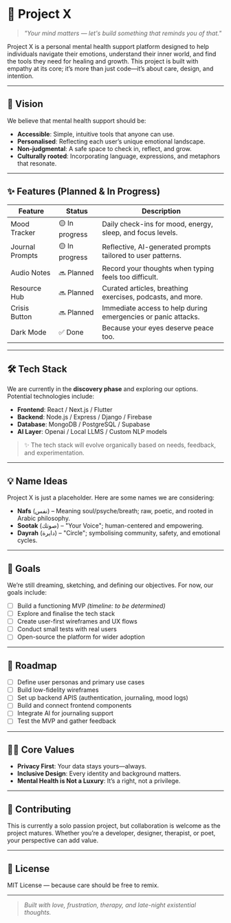 # 🧠 Project X

> *"Your mind matters — let's build something that reminds you of that."*

Project X is a personal mental health support platform designed to help individuals navigate their emotions, understand their inner world, and find the tools they need for healing and growth. This project is built with empathy at its core; it’s more than just code—it’s about care, design, and intention.

---

## 🌱 Vision

We believe that mental health support should be:
- **Accessible**: Simple, intuitive tools that anyone can use.
- **Personalised**: Reflecting each user’s unique emotional landscape.
- **Non-judgmental**: A safe space to check in, reflect, and grow.
- **Culturally rooted**: Incorporating language, expressions, and metaphors that resonate.

---

## ✨ Features (Planned & In Progress)

| Feature           | Status        | Description                                                      |
|-------------------|---------------|------------------------------------------------------------------|
| Mood Tracker       | 🟡 In progress | Daily check-ins for mood, energy, sleep, and focus levels.      |
| Journal Prompts    | 🟡 In progress | Reflective, AI-generated prompts tailored to user patterns.      |
| Audio Notes        | 🔜 Planned     | Record your thoughts when typing feels too difficult.           |
| Resource Hub       | 🔜 Planned     | Curated articles, breathing exercises, podcasts, and more.      |
| Crisis Button      | 🔜 Planned     | Immediate access to help during emergencies or panic attacks.    |
| Dark Mode          | ✅ Done       | Because your eyes deserve peace too.                             |

---

## 🛠️ Tech Stack

We are currently in the **discovery phase** and exploring our options. Potential technologies include:

- **Frontend**: React / Next.js / Flutter
- **Backend**: Node.js / Express / Django / Firebase
- **Database**: MongoDB / PostgreSQL / Supabase
- **AI Layer**: Openai / Local LLMS / Custom NLP models

> ✨ The tech stack will evolve organically based on needs, feedback, and experimentation.

---

## 💡 Name Ideas

Project X is just a placeholder. Here are some names we are considering:

- **Nafs** (نفس) – Meaning soul/psyche/breath; raw, poetic, and rooted in Arabic philosophy.
- **Sootak** (صوتك) – "Your Voice"; human-centered and empowering.
- **Dayrah** (دايرة) – "Circle"; symbolising community, safety, and emotional cycles.

---

## 🎯 Goals

We’re still dreaming, sketching, and defining our objectives. For now, our goals include:

- [ ] Build a functioning MVP *(timeline: to be determined)*
- [ ] Explore and finalise the tech stack
- [ ] Create user-first wireframes and UX flows
- [ ] Conduct small tests with real users
- [ ] Open-source the platform for wider adoption

---

## 🧭 Roadmap

- [ ] Define user personas and primary use cases
- [ ] Build low-fidelity wireframes
- [ ] Set up backend APIS (authentication, journaling, mood logs)
- [ ] Build and connect frontend components
- [ ] Integrate AI for journaling support
- [ ] Test the MVP and gather feedback

---

## 🧘‍♂️ Core Values

- **Privacy First**: Your data stays yours—always.
- **Inclusive Design**: Every identity and background matters.
- **Mental Health is Not a Luxury**: It’s a right, not a privilege.

---

## 🤝 Contributing

This is currently a solo passion project, but collaboration is welcome as the project matures. Whether you’re a developer, designer, therapist, or poet, your perspective can add value.

---

## 📜 License

MIT License — because care should be free to remix.

---

> *Built with love, frustration, therapy, and late-night existential thoughts.*
